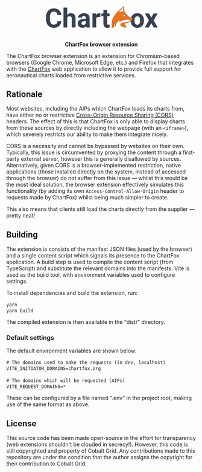 <p align="center"><img src="./logo.png" width="300" /></p>
<p align="center"><b>ChartFox browser extension</b></p>

The ChartFox browser extension is an extension for Chromium-based browsers (Google Chrome, Microsoft Edge, etc.) and Firefox that integrates with the [ChartFox](https://chartfox.org/) web application to allow it to provide full support for aeronautical charts loaded from restrictive services.

## Rationale

Most websites, including the AIPs which ChartFox loads its charts from, have either no or restrictive [Cross-Origin Resource Sharing (CORS)](https://en.wikipedia.org/wiki/Cross-origin_resource_sharing) headers. The effect of this is that ChartFox is only able to display charts from these sources by directly including the webpage (with an `<iframe>`), which severely restricts our ability to make them integrate nicely.

CORS is a necessity and cannot be bypassed by websites on their own. Typically, this issue is circumvented by proxying the content through a first-party external server, however this is generally disallowed by sources. Alternatively, given CORS is a browser-implemented restriction, native applications (those installed directly on the system, instead of accessed through the browser) do not suffer from this issue &mdash; whilst this would be the most ideal solution, the browser extension effectively simulates this functionality (by adding its own `Access-Control-Allow-Origin` header to requests made by ChartFox) whilst being much simpler to create.

This also means that clients still load the charts directly from the supplier &mdash; pretty neat!

## Building

The extension is consists of the manifest JSON files (used by the browser) and a single content script which signals its presence to the ChartFox application. A build step is used to compile the content script (from TypeScript) and substitute the relevant domains into the manifests. Vite is used as the build tool, with environment variables used to configure settings.

To install dependencies and build the extension, run:

```
yarn
yarn build
```

The compiled extension is then available in the "dist/" directory.

### Default settings

The default environment variables are shown below:

```
# The domains used to make the requests (in dev, localhost)
VITE_INITIATOR_DOMAINS=chartfox.org

# The domains which will be requested (AIPs)
VITE_REQUEST_DOMAINS=*
```

These can be configured by a file named ".env" in the project root, making use of the same format as above.

## License

This source code has been made open-source in the effort for transparency (web extensions shouldn't be clouded in secrecy!). However, this code is still copyrighted and property of Cobalt Grid. Any contributions made to this repository are under the condition that the author assigns the copyright for their contribution to Cobalt Grid.
